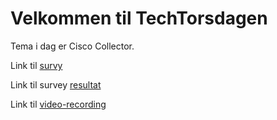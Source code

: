 # Velkommen til TechTorsdagen

Tema i dag er Cisco Collector.


Link til [survy]()


Link til survey [resultat]()


Link til [video-recording]()


